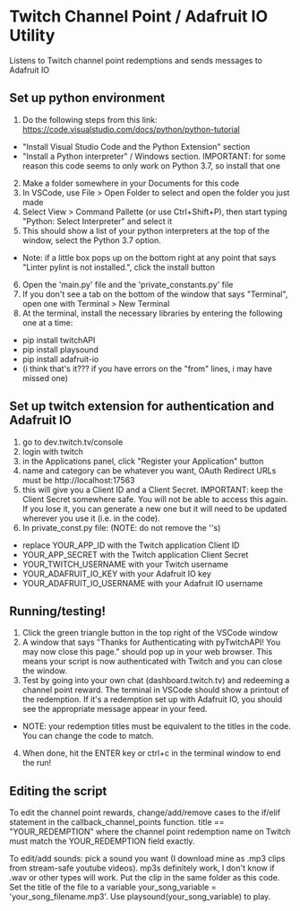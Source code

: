 # Twitch Channel Point / Adafruit IO Utility
Listens to Twitch channel point redemptions and sends messages to Adafruit IO 

## Set up python environment

1. Do the following steps from this link: https://code.visualstudio.com/docs/python/python-tutorial
- "Install Visual Studio Code and the Python Extension" section
- "Install a Python interpreter" / Windows section. IMPORTANT: for some reason this code seems to only work on Python 3.7, so install that one
2. Make a folder somewhere in your Documents for this code 
3. In VSCode, use File > Open Folder to select and open the folder you just made
4. Select View > Command Pallette (or use Ctrl+Shift+P), then start typing "Python: Select Interpreter" and select it 
5. This should show a list of your python interpreters at the top of the window, select the Python 3.7 option.
- Note: if a little box pops up on the bottom right at any point that says "Linter pylint is not installed.", click the install button
6. Open the 'main.py' file and the 'private_constants.py' file
7. If you don't see a tab on the bottom of the window that says "Terminal", open one with Terminal > New Terminal 
8. At the terminal, install the necessary libraries by entering the following one at a time:
- pip install twitchAPI
- pip install playsound
- pip install adafruit-io
- (i think that's it??? if you have errors on the "from" lines, i may have missed one)

## Set up twitch extension for authentication and Adafruit IO
1. go to dev.twitch.tv/console
2. login with twitch 
3. in the Applications panel, click "Register your Application" button
4. name and category can be whatever you want, OAuth Redirect URLs must be http://localhost:17563 
5. this will give you a Client ID and a Client Secret. IMPORTANT: keep the Client Secret somewhere safe. You will not be able to access this again. If you lose it, you can generate a new one but it will need to be updated wherever you use it (i.e. in the code).
6. In private_const.py file: (NOTE: do not remove the ''s)
- replace YOUR_APP_ID with the Twitch application Client ID
- YOUR_APP_SECRET with the Twitch application Client Secret 
- YOUR_TWITCH_USERNAME with your Twitch username
- YOUR_ADAFRUIT_IO_KEY with your Adafruit IO key
- YOUR_ADAFRUIT_IO_USERNAME with your Adafruit IO username

## Running/testing!
1. Click the green triangle button in the top right of the VSCode window
2. A window that says "Thanks for Authenticating with pyTwitchAPI! You may now close this page." should pop up in your web browser. This means your script is now authenticated with Twitch and you can close the window. 
3. Test by going into your own chat (dashboard.twitch.tv) and redeeming a channel point reward. The terminal in VSCode should show a printout of the redemption. If it's a redemption set up with Adafruit IO, you should see the appropriate message appear in your feed.
- NOTE: your redemption titles must be equivalent to the titles in the code. You can change the code to match.
4. When done, hit the ENTER key or ctrl+c in the terminal window to end the run!

## Editing the script

To edit the channel point rewards, change/add/remove cases to the if/elif statement in the callback_channel_points function. title == "YOUR_REDEMPTION" where the channel point redemption name on Twitch must match the YOUR_REDEMPTION field exactly. 

To edit/add sounds: pick a sound you want (I download mine as .mp3 clips from stream-safe youtube videos). mp3s definitely work, I don't know if .wav or other types will work. Put the clip in the same folder as this code. Set the title of the file to a variable your_song_variable = 'your_song_filename.mp3'. Use playsound(your_song_variable) to play.